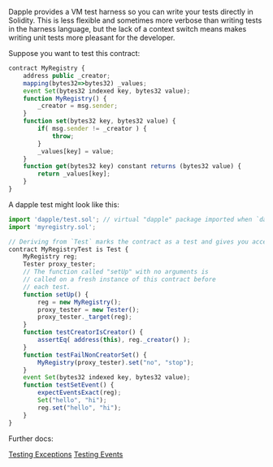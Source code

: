 Dapple provides a VM test harness so you can write your tests directly in Solidity. This is less flexible and sometimes more verbose than writing tests in the harness language, but the lack of a context switch means makes writing unit tests more pleasant for the developer.

Suppose you want to test this contract:

```js
contract MyRegistry {
    address public _creator;
    mapping(bytes32=>bytes32) _values;
    event Set(bytes32 indexed key, bytes32 value);
    function MyRegistry() {
        _creator = msg.sender;
    }
    function set(bytes32 key, bytes32 value) {
        if( msg.sender != _creator ) {
            throw;
        }
        _values[key] = value;
    }
    function get(bytes32 key) constant returns (bytes32 value) {
        return _values[key];
    }
}
```

A dapple test might look like this:

```js
import 'dapple/test.sol'; // virtual "dapple" package imported when `dapple test` is run
import 'myregistry.sol';

// Deriving from `Test` marks the contract as a test and gives you access to various test helpers.
contract MyRegistryTest is Test {
    MyRegistry reg;
    Tester proxy_tester;
    // The function called "setUp" with no arguments is
    // called on a fresh instance of this contract before
    // each test. 
    function setUp() {
        reg = new MyRegistry();
        proxy_tester = new Tester();
        proxy_tester._target(reg);
    }
    function testCreatorIsCreator() {
        assertEq( address(this), reg._creator() );
    }
    function testFailNonCreatorSet() {
        MyRegistry(proxy_tester).set("no", "stop");
    }
    event Set(bytes32 indexed key, bytes32 value);
    function testSetEvent() {
        expectEventsExact(reg);
        Set("hello", "hi");
        reg.set("hello", "hi");
    }
}
```

Further docs:

[Testing Exceptions](https://github.com/nexusdev/dapple/doc/test_errors.md)
[Testing Events](https://github.com/nexusdev/dapple/doc/test_events.md)

